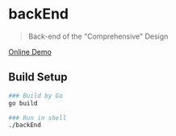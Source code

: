 # backEnd

> Back-end of the "Comprehensive" Design

[Online Demo](https://sims-demo.me)

## Build Setup

``` bash
### Build by Go
go build

### Run in shell
./backEnd
```